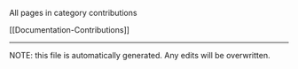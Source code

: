 All pages in category contributions

[[Documentation-Contributions]] 

*****
NOTE: this file is automatically generated. Any edits will be overwritten.
